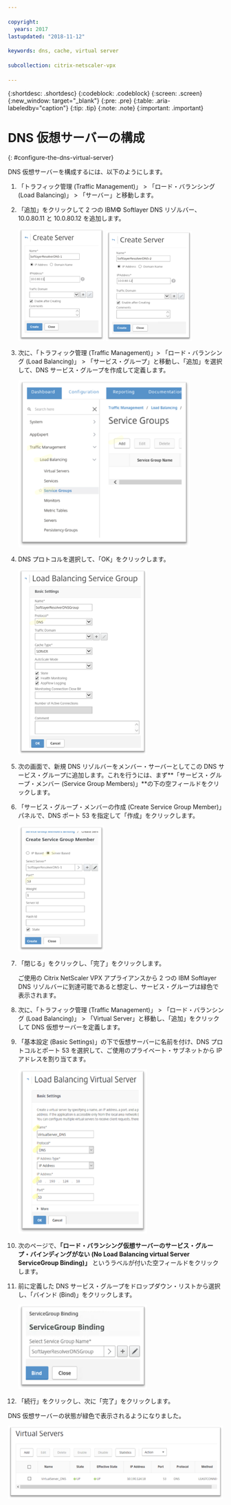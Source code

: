 ```yaml
---

copyright:
  years: 2017
lastupdated: "2018-11-12"

keywords: dns, cache, virtual server

subcollection: citrix-netscaler-vpx

---
```


{:shortdesc: .shortdesc}
{:codeblock: .codeblock}
{:screen: .screen}
{:new_window: target="_blank"}
{:pre: .pre}
{:table: .aria-labeledby="caption"}
{:tip: .tip}
{:note: .note}
{:important: .important}

# DNS 仮想サーバーの構成
{: #configure-the-dns-virtual-server}

DNS 仮想サーバーを構成するには、以下のようにします。

1. 「トラフィック管理 (Traffic Management)」 > 「ロード・バランシング (Load Balancing)」 > 「サーバー」と移動します。
2. 「追加」をクリックして 2 つの IBM© Softlayer DNS リゾルバー、10.0.80.11 と 10.0.80.12 を追加します。

	<img src="images/fp5.png" alt="図面" style="width: 200px;"/> <img src="images/fp5b.png" alt="図面" style="width: 200px;"/>

3. 次に、「トラフィック管理 (Traffic Management)」> 「ロード・バランシング (Load Balancing)」 > 「サービス・グループ」と移動し、「追加」を選択して、DNS サービス・グループを作成して定義します。

	<img src="images/fp6.png" alt="図面" style="width: 400px;"/>

4. DNS プロトコルを選択して、「OK」をクリックします。

	<img src="images/fp7.png" alt="図面" style="width: 300px;"/>

5. 次の画面で、新規 DNS リゾルバーをメンバー・サーバーとしてこの DNS サービス・グループに追加します。これを行うには、まず**「サービス・グループ・メンバー (Service Group Members)」**の下の空フィールドをクリックします。

6. 「サービス・グループ・メンバーの作成 (Create Service Group Member)」パネルで、DNS ポート 53 を指定して「作成」をクリックします。

	<img src="images/fp8.png" alt="図面" style="width: 200px;"/>

7. 「閉じる」をクリックし、「完了」をクリックします。

	ご使用の Citrix NetScaler VPX アプライアンスから 2 つの IBM Softlayer DNS リゾルバーに到達可能であると想定し、サービス・グループは緑色で表示されます。

8. 次に、「トラフィック管理 (Traffic Management)」 > 「ロード・バランシング (Load Balancing)」 > 「Virtual Server」と移動し、「追加」をクリックして DNS 仮想サーバーを定義します。
9. 「基本設定 (Basic Settings)」の下で仮想サーバーに名前を付け、DNS プロトコルとポート 53 を選択して、ご使用のプライベート・サブネットから IP アドレスを割り当てます。

	<img src="images/fp9.png" alt="図面" style="width: 300px;"/>

10. 次のページで、**「ロード・バランシング仮想サーバーのサービス・グループ・バインディングがない (No Load Balancing virtual Server ServiceGroup Binding)」** というラベルが付いた空フィールドをクリックします。
11. 前に定義した DNS サービス・グループをドロップダウン・リストから選択し、「バインド (Bind)」をクリックします。  

	<img src="images/fp10.png" alt="図面" style="width: 300px;"/>

12. 「続行」をクリックし、次に「完了」をクリックします。

DNS 仮想サーバーの状態が緑色で表示されるようになりました。

<img src="images/fp11.png" alt="図面" style="width: 500px;"/>

